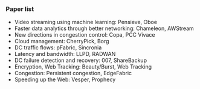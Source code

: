 ### Paper list

- Video streaming using machine learning: Pensieve, Oboe
- Faster data analytics through better networking: Chameleon, AWStream
- New directions in congestion control: Copa, PCC Vivace
- Cloud management: CherryPick, Borg
- DC traffic flows: pFabric, Sincronia
- Latency and bandwidth: LLPD, RADWAN
- DC failure detection and recovery: 007, ShareBackup
- Encryption, Web Tracking: Beauty/Burst, Web Tracking
- Congestion: Persistent congestion, EdgeFabric
- Speeding up the Web: Vesper, Prophecy
